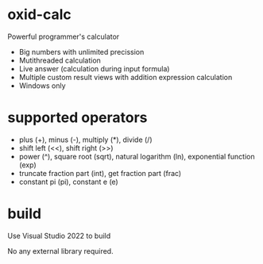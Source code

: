 # oxid-calc
Powerful programmer's calculator

- Big numbers with unlimited precission
- Mutithreaded calculation
- Live answer (calculation during input formula)
- Multiple custom result views with addition expression calculation
- Windows only

# supported operators

- plus (+), minus (-), multiply (*), divide (/)
- shift left (<<), shift right (>>)
- power (^), square root (sqrt), natural logarithm (ln), exponential function (exp)
- truncate fraction part (int), get fraction part (frac)
- constant pi (pi), constant e (e)

# build
Use Visual Studio 2022 to build

No any external library required.
